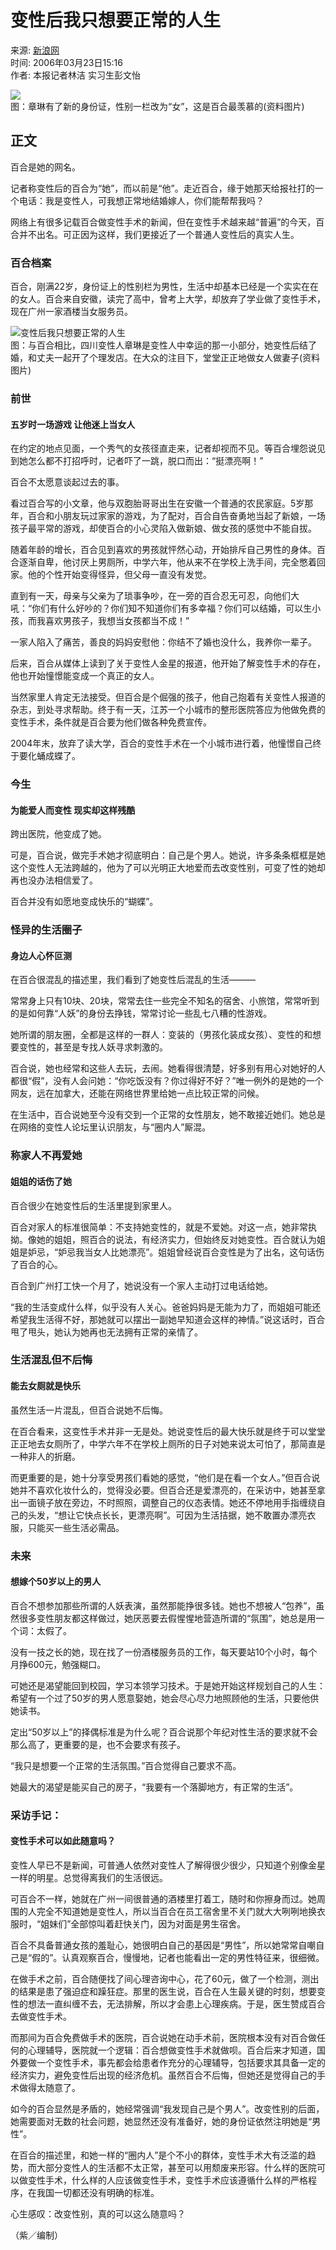 # 变性后我只想要正常的人生

来源: [新浪网](http://www.sina.com.cn)  
时间: 2006年03月23日15:16  
作者: 本报记者林洁 实习生彭文怡  

![](http://image2.sina.com.cn/dy/o/2006-03-23/b4f9f08a0a2ffc245959ba5d6127b9a2.jpg)  
图：章琳有了新的身份证，性别一栏改为“女”，这是百合最羡慕的(资料图片)

## 正文

百合是她的网名。

记者称变性后的百合为“她”，而以前是“他”。走近百合，缘于她那天给报社打的一个电话：我是变性人，可我想正常地结婚嫁人，你们能帮帮我吗？

网络上有很多记载百合做变性手术的新闻，但在变性手术越来越“普遍”的今天，百合并不出名。可正因为这样，我们更接近了一个普通人变性后的真实人生。

### 百合档案

百合，刚满22岁，身份证上的性别栏为男性，生活中却基本已经是一个实实在在的女人。百合来自安徽，读完了高中，曾考上大学，却放弃了学业做了变性手术，现在广州一家酒楼当女服务员。

![变性后我只想要正常的人生](http://image2.sina.com.cn/dy/o/2006-03-23/71773074234b3ae24d23a5394b3ece72.jpg)  
图：与百合相比，四川变性人章琳是变性人中幸运的那一小部分，她变性后结了婚，和丈夫一起开了个理发店。在大众的注目下，堂堂正正地做女人做妻子(资料图片)

### 前世

#### 五岁时一场游戏 让他迷上当女人

在约定的地点见面，一个秀气的女孩径直走来，记者却视而不见。等百合埋怨说见到她怎么都不打招呼时，记者吓了一跳，脱口而出：“挺漂亮啊！”

百合不太愿意谈起过去的事。

看过百合写的小文章，他与双胞胎哥哥出生在安徽一个普通的农民家庭。5岁那年，百合和小朋友玩过家家的游戏，为了配对，百合自告奋勇地当起了新娘，一场孩子最平常的游戏，却使百合的小心灵陷入做新娘、做女孩的感觉中不能自拔。

随着年龄的增长，百合见到喜欢的男孩就怦然心动，开始排斥自己男性的身体。百合逐渐自卑，他讨厌上男厕所，中学六年，他从来不在学校上洗手间，完全憋着回家。他的个性开始变得怪异，但父母一直没有发觉。

直到有一天，母亲与父亲为了琐事争吵，在一旁的百合忍无可忍，向他们大吼：“你们有什么好吵的？你们知不知道你们有多幸福？你们可以结婚，可以生小孩，而我喜欢男孩子，我想当女孩都当不成！”

一家人陷入了痛苦，善良的妈妈安慰他：你结不了婚也没什么，我养你一辈子。

后来，百合从媒体上读到了关于变性人金星的报道，他开始了解变性手术的存在，他也开始憧憬能变成一个真正的女人。

当然家里人肯定无法接受。但百合是个倔强的孩子，他自己抱着有关变性人报道的杂志，到处寻求帮助。终于有一天，江苏一个小城市的整形医院答应为他做免费的变性手术，条件就是百合要为他们做各种免费宣传。

2004年末，放弃了读大学，百合的变性手术在一个小城市进行着，他憧憬自己终于要化蛹成蝶了。

### 今生

#### 为能爱人而变性 现实却这样残酷

跨出医院，他变成了她。

可是，百合说，做完手术她才彻底明白：自己是个男人。她说，许多条条框框是她这个变性人无法跨越的，他为了可以光明正大地爱而去改变性别，可变了性的她却再也没办法相信爱了。

百合并没有如愿地变成快乐的“蝴蝶”。

### 怪异的生活圈子

#### 身边人心怀叵测

在百合很混乱的描述里，我们看到了她变性后混乱的生活———

常常身上只有10块、20块，常常去住一些完全不知名的宿舍、小旅馆，常常听到的是如何靠“人妖”的身份去挣钱，常常讨论一些乱七八糟的性游戏。

她所谓的朋友圈，全都是这样的一群人：变装的（男孩化装成女孩）、变性的和想要变性的，甚至是专找人妖寻求刺激的。

百合说，她也经常和这些人去玩，去闹。她看得很清楚，好多别有用心对她好的人都很“假”，没有人会问她：“你吃饭没有？你过得好不好？”唯一例外的是她的一个网友，远在加拿大，还能在网络世界里给她一点比较正常的问候。

在生活中，百合说她至今没有交到一个正常的女性朋友，她不敢接近她们。她总是在网络的变性人论坛里认识朋友，与“圈内人”厮混。

### 称家人不再爱她

#### 姐姐的话伤了她

百合很少在她变性后的生活里提到家里人。

百合对家人的标准很简单：不支持她变性的，就是不爱她。对这一点，她非常执拗。像她的姐姐，照百合的说法，有经济实力，但始终反对她变性。百合就认为姐姐是妒忌，“妒忌我当女人比她漂亮”。姐姐曾经说百合变性是为了出名，这句话伤了百合的心。

百合到广州打工快一个月了，她说没有一个家人主动打过电话给她。

“我的生活变成什么样，似乎没有人关心。爸爸妈妈是无能为力了，而姐姐可能还希望我生活得不好，那她就可以摆出一副她早知道会这样的神情。”说这话时，百合甩了甩头，她认为她再也无法拥有正常的亲情了。

### 生活混乱但不后悔

#### 能去女厕就是快乐

虽然生活一片混乱，但百合说她不后悔。

在百合看来，这变性手术并非一无是处。她说变性后的最大快乐就是终于可以堂堂正正地去女厕所了，中学六年不在学校上厕所的日子对她来说太可怕了，那简直是一种非人的折磨。

而更重要的是，她十分享受男孩们看她的感觉，“他们是在看一个女人。”但百合说她并不喜欢化妆什么的，觉得没必要。但百合还是爱漂亮的，在采访中，她甚至拿出一面镜子放在旁边，不时照照，调整自己的仪态表情。她还不停地用手指缠绕自己的头发，“想让它快点长长，更漂亮啊”。可因为生活拮据，她不敢置办漂亮衣服，只能买一些生活必需品。

### 未来

#### 想嫁个50岁以上的男人

百合不想参加那些所谓的人妖表演，虽然那能挣很多钱。她也不想被人“包养”，虽然很多变性朋友都这样做过，她厌恶要去假惺惺地营造所谓的“氛围”，她总是用一个词：太假了。

没有一技之长的她，现在找了一份酒楼服务员的工作，每天要站10个小时，每个月挣600元，勉强糊口。

可她还是渴望能回到校园，学习本领学习技术。于是她开始这样规划自己的人生：希望有一个过了50岁的男人愿意娶她，她会尽心尽力地照顾他的生活，只要他供她读书。

定出“50岁以上”的择偶标准是为什么呢？百合说那个年纪对性生活的要求就不会那么高了，更重要的是，也不会要求有孩子。

“我只是想要一个正常的生活氛围。”百合觉得自己要求不高。

她最大的渴望是能买自己的房子，“我要有一个落脚地方，有正常的生活”。

### 采访手记：

#### 变性手术可以如此随意吗？

变性人早已不是新闻，可普通人依然对变性人了解得很少很少，只知道个别像金星一样的明星。总觉得离我们的生活很远。

可百合不一样，她就在广州一间很普通的酒楼里打着工，随时和你擦身而过。她周围的人完全不知道她是变性人，所以当百合在员工宿舍里不关门就大大咧咧地换衣服时，“姐妹们”全部惊叫着赶快关门，因为对面是男生宿舍。

百合不具备普通女孩的羞耻心，她很明白自己的基因是“男性”，所以她常常自嘲自己是“假的”。认真观察百合，慢慢地，记者也能看出一定的男性特征来，很细微。

在做手术之前，百合随便找了间心理咨询中心，花了60元，做了一个检测，测出的结果是患了强迫症和躁狂症。那里的医生说，百合在人生最关键的时刻，想要变性的想法一直纠缠不去，无法排解，所以才会患上心理疾病。于是，医生赞成百合去做变性手术。

而那间为百合免费做手术的医院，百合说她在动手术前，医院根本没有对百合做任何的心理辅导，医院就一个逻辑：百合想做变性手术就做呗。百合后来才知道，国外要做一个变性手术，事先都会给患者作充分的心理辅导，包括要求其具备一定的经济实力，避免变性后出现的经济危机。虽然百合不后悔，但她还是觉得自己的手术做得太随意了。

如今的百合显然是矛盾的，她经常强调“我发现自己是个男人”。改变性别的后面，她需要面对无数的社会问题，她显然还没有准备好，她的身份证依然注明她是“男性”。

在百合的描述里，和她一样的“圈内人”是个不小的群体，变性手术大有泛滥的趋势，而大部分变性人的生活都不太正常，甚至可以用颓废来形容。什么样的医院可以做变性手术，什么样的人应该做变性手术，变性手术应该遵循什么样的严格程序，在我国一切都还没有明确的标准。

心生感叹：改变性别，真的可以这么随意吗？

（紫／编制）